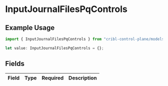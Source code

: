 # InputJournalFilesPqControls

## Example Usage

```typescript
import { InputJournalFilesPqControls } from "cribl-control-plane/models";

let value: InputJournalFilesPqControls = {};
```

## Fields

| Field       | Type        | Required    | Description |
| ----------- | ----------- | ----------- | ----------- |